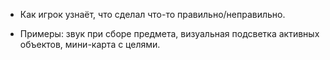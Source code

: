 

- Как игрок узнаёт, что сделал что-то правильно/неправильно.
    
- Примеры: звук при сборе предмета, визуальная подсветка активных объектов, мини-карта с целями.